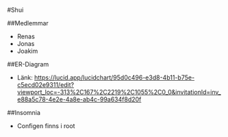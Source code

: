 #Shui

##Medlemmar
- Renas
- Jonas
- Joakim

##ER-Diagram
- Länk: https://lucid.app/lucidchart/95d0c496-e3d8-4b11-b75e-c5ecd02e9311/edit?viewport_loc=-313%2C167%2C2219%2C1055%2C0_0&invitationId=inv_e88a5c78-4e2e-4a8e-ab4c-99a634f8d20f

##Insomnia
- Configen finns i root